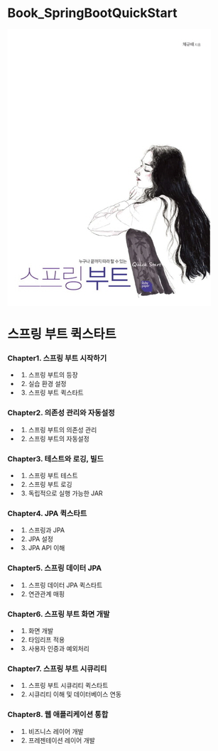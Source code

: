 # Book_SpringBootQuickStart
![book_image](./book_image.jpg)
# 스프링 부트 퀵스타트
  
### Chapter1. 스프링 부트 시작하기
- 1. 스프링 부트의 등장
- 2. 실습 환경 설정
- 3. 스프링 부트 퀵스타트
  
### Chapter2. 의존성 관리와 자동설정
- 1. 스프링 부트의 의존성 관리
- 2. 스프링 부트의 자동설정
  
### Chapter3. 테스트와 로깅, 빌드
- 1. 스프링 부트 테스트
- 2. 스프링 부트 로깅
- 3. 독립적으로 실행 가능한 JAR

### Chapter4. JPA 퀵스타트
- 1. 스프링과 JPA
- 2. JPA 설정
- 3. JPA API 이해

### Chapter5. 스프링 데이터 JPA
- 1. 스프링 데이터 JPA 퀵스타트
- 2. 연관관계 매핑

### Chapter6. 스프링 부트 화면 개발
- 1. 화면 개발
- 2. 타임리프 적용
- 3. 사용자 인증과 예외처리

### Chapter7. 스프링 부트 시큐리티
- 1. 스프링 부트 시큐리티 퀵스타트
- 2. 시큐리티 이해 및 데이터베이스 연동

### Chapter8. 웹 애플리케이션 통합
- 1. 비즈니스 레이어 개발
- 2. 프레젠테이션 레이어 개발
